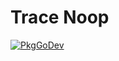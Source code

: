 # Trace Noop

[![PkgGoDev](https://pkg.go.dev/badge/go.opentelemetry.io/otel/trace/noop)](https://pkg.go.dev/go.opentelemetry.io/otel/trace/noop)
